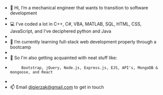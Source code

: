 - 👋 Hi, I’m a mechanical engineer that wants to transition to software development
- 
- 💻 I've coded a lot in C++, C#, VBA, MATLAB, SQL, HTML, CSS, JavaScript, and I've deciphered python and Java
- 
- 🌱 I’m currently learning full-stack web development properly through a bootcamp
- 
- 🌱 So I'm also getting acquainted with neat stuff like:
-          Bootstrap, jQuery, Node.js, Express.js, EJS, API's, MongoDB & mongoose, and React
-          
- 📫 Email djgierzak@gmail.com to get in touch

<!---
multitalented/multitalented is a ✨ special ✨ repository because its `README.md` (this file) appears on your GitHub profile.
You can click the Preview link to take a look at your changes.
--->
